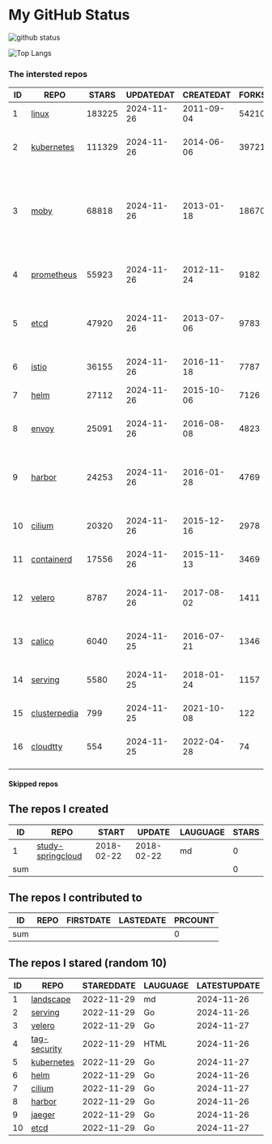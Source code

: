 # My GitHub Status

<img src="https://github-readme-stats-1.yihong0618.vercel.app/api?username=daoqingniu&show_icons=true&&&hide_title=true&count_private=true" alt="github status" />

![Top Langs](https://github-readme-stats-1.yihong0618.vercel.app/api/top-langs/?username=daoqingniu&layout=compact)

<!--START_SECTION:github_repos-->
### The intersted repos
| ID |                              REPO                               | STARS  | UPDATEDAT  | CREATEDAT  | FORKSCOUNT |                                                DESCRIPTIONS                                                |
|----|-----------------------------------------------------------------|--------|------------|------------|------------|------------------------------------------------------------------------------------------------------------|
|  1 | [linux](https://github.com/torvalds/linux)                      | 183225 | 2024-11-26 | 2011-09-04 |      54210 | Linux kernel source tree                                                                                   |
|  2 | [kubernetes](https://github.com/kubernetes/kubernetes)          | 111329 | 2024-11-26 | 2014-06-06 |      39721 | Production-Grade Container Scheduling and Management                                                       |
|  3 | [moby](https://github.com/moby/moby)                            |  68818 | 2024-11-26 | 2013-01-18 |      18670 | The Moby Project - a collaborative project for the container ecosystem to assemble container-based systems |
|  4 | [prometheus](https://github.com/prometheus/prometheus)          |  55923 | 2024-11-26 | 2012-11-24 |       9182 | The Prometheus monitoring system and time series database.                                                 |
|  5 | [etcd](https://github.com/etcd-io/etcd)                         |  47920 | 2024-11-26 | 2013-07-06 |       9783 | Distributed reliable key-value store for the most critical data of a distributed system                    |
|  6 | [istio](https://github.com/istio/istio)                         |  36155 | 2024-11-26 | 2016-11-18 |       7787 | Connect, secure, control, and observe services.                                                            |
|  7 | [helm](https://github.com/helm/helm)                            |  27112 | 2024-11-26 | 2015-10-06 |       7126 | The Kubernetes Package Manager                                                                             |
|  8 | [envoy](https://github.com/envoyproxy/envoy)                    |  25091 | 2024-11-26 | 2016-08-08 |       4823 | Cloud-native high-performance edge/middle/service proxy                                                    |
|  9 | [harbor](https://github.com/goharbor/harbor)                    |  24253 | 2024-11-26 | 2016-01-28 |       4769 | An open source trusted cloud native registry project that stores, signs, and scans content.                |
| 10 | [cilium](https://github.com/cilium/cilium)                      |  20320 | 2024-11-26 | 2015-12-16 |       2978 | eBPF-based Networking, Security, and Observability                                                         |
| 11 | [containerd](https://github.com/containerd/containerd)          |  17556 | 2024-11-26 | 2015-11-13 |       3469 | An open and reliable container runtime                                                                     |
| 12 | [velero](https://github.com/vmware-tanzu/velero)                |   8787 | 2024-11-26 | 2017-08-02 |       1411 | Backup and migrate Kubernetes applications and their persistent volumes                                    |
| 13 | [calico](https://github.com/projectcalico/calico)               |   6040 | 2024-11-25 | 2016-07-21 |       1346 | Cloud native networking and network security                                                               |
| 14 | [serving](https://github.com/knative/serving)                   |   5580 | 2024-11-25 | 2018-01-24 |       1157 | Kubernetes-based, scale-to-zero, request-driven compute                                                    |
| 15 | [clusterpedia](https://github.com/clusterpedia-io/clusterpedia) |    799 | 2024-11-25 | 2021-10-08 |        122 | The Encyclopedia of Kubernetes clusters                                                                    |
| 16 | [cloudtty](https://github.com/cloudtty/cloudtty)                |    554 | 2024-11-25 | 2022-04-28 |         74 | A Friendly Kubernetes CloudShell (Web Terminal) !                                                          |



#### Skipped repos
<!--END_SECTION:github_repos-->

<!--START_SECTION:my_github-->
## The repos I created
| ID  |                                 REPO                                 |   START    |   UPDATE   | LAUGUAGE | STARS |
|-----|----------------------------------------------------------------------|------------|------------|----------|-------|
|   1 | [study-springcloud](https://github.com/daoqingniu/study-springcloud) | 2018-02-22 | 2018-02-22 | md       |     0 |
| sum |                                                                      |            |            |          |     0 |

## The repos I contributed to
| ID  | REPO | FIRSTDATE | LASTEDATE | PRCOUNT |
|-----|------|-----------|-----------|---------|
| sum |      |           |           |       0 |

## The repos I stared (random 10)
| ID |                          REPO                          | STAREDDATE | LAUGUAGE | LATESTUPDATE |
|----|--------------------------------------------------------|------------|----------|--------------|
|  1 | [landscape](https://github.com/cncf/landscape)         | 2022-11-29 | md       | 2024-11-26   |
|  2 | [serving](https://github.com/knative/serving)          | 2022-11-29 | Go       | 2024-11-26   |
|  3 | [velero](https://github.com/vmware-tanzu/velero)       | 2022-11-29 | Go       | 2024-11-27   |
|  4 | [tag-security](https://github.com/cncf/tag-security)   | 2022-11-29 | HTML     | 2024-11-26   |
|  5 | [kubernetes](https://github.com/kubernetes/kubernetes) | 2022-11-29 | Go       | 2024-11-27   |
|  6 | [helm](https://github.com/helm/helm)                   | 2022-11-29 | Go       | 2024-11-26   |
|  7 | [cilium](https://github.com/cilium/cilium)             | 2022-11-29 | Go       | 2024-11-27   |
|  8 | [harbor](https://github.com/goharbor/harbor)           | 2022-11-29 | Go       | 2024-11-26   |
|  9 | [jaeger](https://github.com/jaegertracing/jaeger)      | 2022-11-29 | Go       | 2024-11-26   |
| 10 | [etcd](https://github.com/etcd-io/etcd)                | 2022-11-29 | Go       | 2024-11-27   |

<!--END_SECTION:my_github-->
